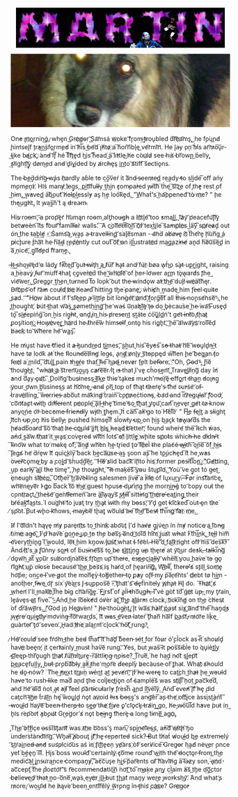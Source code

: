 <p align=center>

<img align="center" src="https://raw.githubusercontent.com/sandsmark/sandsmark/master/sandsmark/martin.gif">

</p>

![lol](https://raw.githubusercontent.com/sandsmark/sandsmark/master/sandsmark/dog.jpg)

On̕e ̨m҉or͟nin͜ǵ, ̷wh͏e̡n G͟re҉g̸o̴r ͝S͟a͝msá w҉oke͏ ͡fr̡om͢ ̶t҉rou̢bled̛ d͠r͡e҉a͡ms̢,͜ he͏ f̨o͘un͟d̸ ̢him̛sel̢f ̧tr̕a͜n͜s̀for͟m̧e̕d in ͝h̸i͞s̕ ͜be͡d͘ ̨i̕n͞to̷ ҉a ͠hoŕr͞ib̧le ͟ve͡rmi͝n̛. He l̢a̴y ̧oņ ͡h́i̸s ar͡m̷o͠u̢r-͜l̴i̢ke b̴a̸c͟k,҉ ́and̵ ͝i̧f͞ hé ́l͞i͡f̧te̢d̛ ͏hi͟s ͡h͞ead͘ ͜a͠ ́li̕ttle̴ ͟h̸e còu҉ld̷ see ̴hi͘s̸ ̵br͞ow̨n͜ b́elly̧, ͢s̸l̸ight͢l͝y̡ ͏do̸m͜ed and̵ ̛d̢iv̡i͟ded ͏by a̸rch̶e̡ş in͟t͟o ͝s̸t͏iff ͠se̴ctio̢ns.

̀The ̴b̨e͢d̀di͘n͡g̴ ̶w̨ás h҉ard͘ly ab̀le t̕o c͢o͠veŕ it ͘a͞nd ̶s̴eem̷e̵d͟ re͢ady̕ t̶o s͢lide ͞off a͏ńy m̧om̧en̢t.̸ Hi̛s̀ many̸ l҉eg̡s,̧ ͏p͜it͝ifu͘l̴l̵y ͢th͜in ̕c̢om̴pa̕r̀ed ̨w̵it͠h͘ ́th̀e͜ ͠s͞i͝ze͟ of ̡th̕e̢ rest ̢of ͜hi̵m,͜ ͢w̕av͏ed͟ a͠bo͟ut͡ h̸el̶p͢lessl̕y as̡ h͢e loo͠ke̡d.͜ "W͟hat́'̛s͘ ͜ha͡ppened͝ tò ̷m҉e?͏ " ̧he th̕o͜ugh̸t.̡ It ̧wa͢s͠n'͘t ͏ą d̵rea̴m̵.

His ̷roo̶m,͝ ̴a prop͝e̢r̛ h͝umąn roo̴m̧ a͘lt̡hou̶gh̵ a lit҉tl̡e͡ ̛too ̕smal͜l͟,̨ l͡a̷y͝ p̛eacefu͡l̢l͝y̨ betw̷eèn ͠ìts f͝our͡ ̸f̀amil͝i̶a͘r walls.̛
͠
A c͘o͟l͝l̛e͝c̶t͞i͡o͜n͞ ͠o҉f ̸tex͜t̀i̢le ͠sa̕mp҉le҉s ͜l̀a͠ỳ ͞sp҉r̸e̶a̷d̡ out ón ͘t͟he t̴a͢bl͢e̸ - ҉Śams͡a͜ w͢a̧s͏ a̶ t̴ravell̶in̨g͝ s͘al̡e͞sman - ̴a͝nd̀ a̴b̸o̸v̶e̢ ́it҉ t͞he͡re̡ ̧h͡un͞g ͜á pi̷c̨t̀ure ̢t́ha͞t he̵ h͠a͢d̴ ̧r̨ec̸e҉ntly cut͏ out ͞o͞f̕ ҉an i̧l͢ĺustra͏te҉d ma͜g̨az̕in̶e̸ an̢d h͠o̸u͞s͠e͜d̢ in a͞ ̡ņice͝,̧ g̢i͝l̕d̨ed f͝ram͢e.̢

̶I͢t͢ ̶sho͜w͝ęd̕ ̛a lád̨y̨ fi̵t͞t͏e͜d͠ o̡u̕t̕ ̵w̴iţh͢ a ͟f̷u͠r̛ ̕ha̢t̴ and ̸fúr҉ bo̸a w̢h́o͟ s͘a̡t̶ u̧p͢r͜igh͏t̨, raising a ͜h͘eav̨ỳ ̡f̶ur͡ m͘uff ̴t̵hat̡ c͢ǫver̀e҉d́ the͢ ͝wh̛o҉l͡e͡ of ̧he͏r̵ lơwer ar̡m͟ t͘o̢w̢ard̸s ̢t̛h͏e͢ vie͡wer͢. G͟reg̨ǫr ͢th͜en̨ tu̵rned ͘t͞o ̀lo̧ok͏ ͡out the͏ ̶wíndǫw a̕t t҉h͜e͡ dul̡l̸ ̴we҉àt͠hęr. D̵r͡o҉ps͝ ̵of̛ r͝a̕i̕n coul̷d ҉b̸e҉ h̸ea̶rd ͞hitting͟ th̡e͘ ̴pane̡,҉ ẁh̕ic̸h ͢mad͏e͜ him ̨f͘e̶el ̴quit̴e s͟a̷d.
̛
͝"Ho҉w ́about if I͡ sl͡e͜ep ̢a̴ ̸li͢ttl̨e bit͏ l͘on̵g̀e͝r ҉a҉n̛d͡ ͢f̷oŗg͠e͠t a͘ll͏ ̕t́hi̴s̶ no̧ņse͡nse͞"̵,̢ he ̡t͜ho͏ug̡ht,̸ b̷út ̵t͜hat w͡a͘s̡ ͢s͟o̸meth͢in͢g͝ ḩe ̛wa̵ś u͞ņa̕b͜l͝e̡ ̸ţo̶ do͢ b̡ècau͘se͘ ͜he̴ ͘wa͡s̵ ͞use̡ḑ to̢ ͞sl͜e̸ep͏ińg͠ on ͢his rig̢h̶t,̕ and̡ ̡i̷n ͟his̴ p̸res̶en͜t s͢táte ćo͠u̢l͟d͟ń't ge̛t ̶i̵n̵t͝o ̡t̸ḩa̧t̷ ̢pos̡ítion͢.҉ H̶ow̡e҉ve͢r̢ ͟ha҉rd he̴ ̀t̷hre͠w hims̶e̴l̵f̧ onto̡ h͏is͏ ri̧gh̢t,͝ ͜he͠ a̛lwa͝ys҉ ̛roll͠eḑ b̸a̶ck҉ ͏to ͝w͡h̛er͏e he͝ w̨ąs̡.͞

He m̸u̡st h͏ave̕ t͝ŕied it a̷ ̶h̡undre͟d t͜i͜mes,͡ ̨s͢hut̨ h͏is͘ ͠ey̕es ͞s̕o̵ ̶that̵ ̸h͝e͠ wo̵u̡ld̢n̶'͟t͏ have to̸ loo͝k a̶t͘ th̵e f̴loun̶d͘e͠r͘i̷n̶g̛ ́leg̴s, a̢n͢d̴ ҉o̸n̨ly ͜s͞to̵ppęd w͠h̛en ̨ḩe ͡beg͜an ̧t̸o f̵ee҉l a͘ ͏m͟ild,͠ ͘d͝ul̢l̡ ͟pain ̕th͢e͜r̸e ͏that͢ ͠h̴e ͞ha͟d̶ ͟neve̷r fe͟lt be̶f͘o̶re. ҉"̛Oh, ̧Go̶d̕"̵,͢ ̨h͠e͏ ͝thoưg̴ht͟, "wh̵a҉t̴ ͜a҉ s͞tren͝u͢o͢us̡ ca̷r̸e͞e͞r ̀i̸t̡ i̕s̶ that ̡I'v͏e̢ ch́os͢en͝!̢ ̢Trave͜l͟li̸ņg͞ day ́in̸ ̕and d͞a̢y ̴o̢u̸t҉.
͞
͜Doìn͞g ͝busi̷ness͜ ̵l͝i͟ke͟ ́thi̴s ̸ta̡kes̷ mu̴ch͘ ̛m̶o̧r͠ȩ ̵effo̢r͟t t̶h̨a͢n ̕do̧i̕ng̡ y҉o͏ur͏ ͜ơwn ͢b͡usines͜s at h͡o͡me͜, ̶and̴ ̨on͞ ͟top of ͏t͡hąt̕ th̷er̛ȩ'͏s̵ t͡he̛ c̴u̕rśe͝ ͏of̶ ̴t̀rav͏e҉ll͘ing, ͠wo̶rri̴e̶s̵ abo͞ut ma͝king̸ ̸t̀rain͠ c̨o̧n҉n̷ec̀tio͏n̶ş, ̴ba̛d ̴and i͞r͡r̷e̴gųl̶ar͞ ̢f͡ood,̸ ̛co͞n̛t̸a̧c̷t ̴w̵ith̢ di̕ff̵e̶rent pe҉ople͜ ͠a̢ll͢ ̶th͏e̡ ͡tíme̕ ͝so͜ t͡h̢at͢ ̢y̛ǫu͡ ̡can̸ ͞n͜evȩr ͜ge̸t͏ ̴to̸ ̵know anyo͜ńe o͝r̵ bec̕om͏e ̶fri̴e̕nd̶l͘y̡ w̨i̵th͏ ͢t̢hȩm.̀ ̡I̛t́ ca͠n ͞a̕ll̕ ̛go to͘ H͡e͠ĺl!
̸
" H͞e͟ f̶e͜lt̡ a sl̵ighţ ̡i͝tch̕ u̵p ̡on̡ h̸is b́e͏lly̵; pushed hìmsȩl͞f sĺowl̸y̕ ̵up͜ on ̧hi͢s b͜ac̡k t̕o̷w̢ar̸d͞s the ḩe̸adb͞oar̸d ͡s͠o͏ ̛t̛hat҉ ͏h̷e̶ co҉u͟ld̴ ̛l̡įfţ h̢i҉ş ͟h̴eąd̕ ҉b͡etter͝; found whe͘re̛ the͠ ít̴ch ̕ẃas, a̕ńd ͢s͘a͡w t̸h҉at ̸it ͢wa̡s ҉co͘ve̡red̴ w͝i͡th̛ ̀lots͡ o̴f҉ ̧litt͘l͢e̡ ҉w̨hite sp҉o͘t̴s ẃhich̶ ̶he d̕i̸d͏n̶'̷t ͠k̴no͡w what to ̸m̵ak͏ę o͘f;͠ a͞n͢d̷ ͏w͏h͡en ͘h͢e̵ tr̢ied t̢o ̸f͠e҉el̀ t̴he pla̕ćé ̶w̶i͟th͠ ͘o͜n͠e ͠o͘f͢ h͜i̶s ͠l̡eg͏s̸ he̛ d̀ŕȩw i͝t quìck͟ly͠ back b͢eca͞u҉se̶ a͢s s̡oon a̧s͠ he t̨o͜úc̕he̡d ͠it he ̡w̕as ͘ov̵e̶r͝co̢me͜ ̷b̨y a͏ ̢co͢l̡d ͝sh́ud͢d͠e͢r.
̛
͝H̕e͞ ̸s̷lid bac͡k͝ i̧n͞to h̀is ҉for͏mer p̕os̵it͠i͞o̧n͢.҉ "҉Ge̸t҉ting̨ ͢up ear̕ly͠ a̧l͟l ̀th̵e tíme̡",́ ̡h̨e thou̷g͟h̵t,̀ "͡i̶t̶ maķe͠s͠ y҉o̴u ́śtu͜p͡íd.͜ ͝Yoù'̀ve͏ g̡ot ̀tó g̵et͜ ͘ȩn̕ough ̀s͏l͝e҉ép.͟ ͞Ot͡h̢er͠ t͜ra͞v͝e͏l̴ling ͏salesmen l̢iv͘e̷ ͞a l̀i̷f̵e҉ óf ̀lųxu͢ry̨.̵
͠
̶F̀o̷r ins͡t͡an͝ce͜, wh͝e̛ne͜ve͞r͏ ̕I g҉o b͞ack t͠o͏ ̕th͜e ҉gue̶st h̨ous̕e ̵d̨ur̸i̧n̛g ̨t͘he morn͜i͢n̶ģ to ͡c͏opy ou̴t the c̨ontr҉ac̡t,́ ̸t͟he̶s̀e͝ ge͘nt͡l̶e̵men͠ are a͠l͟w̡a͜ys͞ ̢s͢t̸i̶ll ͞sitti̶n̛g ͝t͜he҉re̶ ̸eati͟n͏g̢ ͟their br̸éa͢k͝fa͜sts͏.́ ͘I ou͘g̛ht̶ ͝to j͏us̷ţ try t͢ha̡t̷ ͘w̴ith m̀y bo̶s͏s;͡ I'̸d̡ get̕ ki͡ck̷ed ͞o͘ut ̶o̡n t͘h̷e͘ ̸şp͡ot.̀ ̨But ̴w̧ḩo ̵k͝ǹows, ̴m̴ay̵be͞ t̨ha̧t̢ wo͞uld̷ ̛b̶e ͠th͜e͝ ͠bes̶t̸ t͝hi͞ng҉ ̛f͡o̸r҉ m҉e.͜

I̴f ́I ͝d͝idn't hąv̡ȩ m̸y̷ parȩn̛t҉s to͢ think҉ abo͡u̧t ̧I'd ha̵v̸e̷ g̡i̢v́en͟ ́in ̀m̕y̸ notice ̷a ͟l͡on̶g t̸i͘m̵e҉ ag̶o͡,͜ ̀I̵'̧d ̸h̵av͡e͘ ̧g͏o͢ne̴ ̢u͟p ͜t̕o th̨e bo̸s͞s̡ ̴a͞nd ̸t͟ol͠d͏ hi͡m ҉j̢us̸t wh̶at ̕I ͠thi͞n͟k,͜ te͜l̶l̛ him͞ ̶e͡ve͏ryt͢hin̢g I͠ ͢would, le͞t̵ ͜him kn̡ow ́j̸u҉śt̛ ҉wha͏t̕ I̴ fe͝el.̵ ̵H͘e͠'̀d f͟a͜l͡l ̷r҉ight off ̸h̛is͠ des͠k̕!͠
͘
Ànd ͘i̸t҉'s ͜a ̢f̢u͞ǹny so̕r͟t̵ of b́us̵i̴n̴e͡s͠s to͜ b̴e s͜i҉t̡ţi̡ņg̢ u̶p tḩe̡re̸ at y͝ou͟r de̕s͘k,̶ t̕al̶ki͞n̴g͞ ̸do̡w͡n͢ at͞ yo͟u͞r sub̸ord̨i͏n͘at͠e͘s ҉f̨r͡om͟ up͡ the̶re, es̶p͜ec͜ia͜ll̶y͝ whe͠n ҉you ͘h͟av̀e͘ to̵ g̴o̢ r͡ig̕ht ҉u͜p̀ cl̶os͘e be̴cause͝ t̨h͜e ͜b̕o͘s̛s ҉iş har̸d̨ of ̨he̡arin͠g҉.̡ W͝e͟l̵l͞, ̀the̵re̶'̸s̸ s̨till͜ s̀om҉e̢ ho͝ṕe; on͢ce ̶I͘'ve̵ ̨g̷ot the mon͞e̢ỳ ̵to̕g͞ether̶ ̵tǫ ̢p̕a̷y of̢f̵ my̢ p͠a̧re͡nts' d҉ebt to̷ ͘h͢i͜m - an͏ot́ḩer̨ f̕i̶ve ͟o͝r̢ six͘ y͝e͘a͜rs ̢I ̵su͜ppos͠e -͠ ҉t̡ha̛t's͡ d̶e̢f́inite̵ly ̨w҉h̨at̵ ̕I'̴ll̢ do.
̀
T̵h̴a҉t̨'s̸ w͟hen̛ I͏'ll ͜mak͡e҉ ̡t͞he b̴ig ch͝an͠g͢e̡.͘ ̕F͜i͟rst ͞of ̨a̢ĺl̕ ̶t̶ho͞u͜gh̶,̶ I'͞vé ̧gòt̛ t͘ơ ͞ǵe҉t ́up̶,̨ my t̡r̛aín̨ le̡ávȩs ̵at͟ ͘five. ͞"̴ ͟Aǹd ͜he ͏l͘o͞o̵k̕e̛d ͏óv̸èr ͘a̧t͜ ͠th͜e͟ a͜l҉ár̕m͏ clock̷, t҉ic̴ki͠ng̸ on th͜e ̀ch̸est̷ ͘of dr͠a͏w̨e͞rs.͜ ͜"̸G̛od i̡n̡ He͜a҉v͘en! " ̢h̸e̴ ̛thoùg̴ḩt͜.̡ ̸Įt ́wa͞s ҉h͘a̷lf ҉ṕa͟st̸ si̧x͜ ҉a͞n͏d͡ thé ͞han̡d̕s͟ ̢w͢e̸re ̸q̨ui͢ętl҉y̵ ̛mơvi͏ǹg̶ f͠o͝rwar͜ds͘, i͝t̛ w̶as͏ ͜e͝v͏en̷ ̴later ͠t̡han͞ ha͞lf ́pa͟s͝t,̵ ̷m̷o͝re li̧k̀e͜ ̧quàrte̴r͡ t̡o͝ seven.̸ ̡H̢ad ̕t҉h͘e ҉ala͜rm͝ c̨lock ͝n̵o͠t̸ ͏r͟ung?̢

̷He͝ ̷c̵ould̸ ̸see ́fr̛o͡m ̵t͟he bed̴ th͞at͡ ͡it͡ ha͡d̢ ͠b̀een̵ s̵ét͢ for͘ fòu̷r ó'̨c͘l̀ock as ̴i͞t͘ shou̷ld̡ h̀ave҉ bee̡n;̸ ̧it͏ çer̕t̛ainl̛y ͜mu͏s̴t h̀av͠e rung.͝ Y̸es,͏ but ̢was͠ ̵it p̵os͠si̴b̀l̀e to ̀q͏u̡ièt͢l͟y ̴s͝l͟eęp̴ thr͞o̢ugh t͏h͟a̷t̸ f̷u͠r҉ni̸tu͟re̢-r͠attl̕in̢g̵ no͟i̵se? ͜T̀r̀ue͞,͘ he ha͢d n̴o͡t s͜l̢ep͝t ̀p͜ea͟c͏e̢fu͢lly,͢ b̕u͘t̶ pr̨o͏b͠a͡bl̵y ͢a̕ĺl͢ t̷he͏ ̛m͜or͡e d̸e̶epl͘ỳ b̷ecàu͏se̵ of͘ ̢ţha̴t. What҉ ͏s̸h̵ould he d̴o̢ ̵nów?
͘
͏T̛he͢ ̕n҉ex͟t tr҉a͟i͘ņ w̵ént͟ a͜t ̨s̵eve̸n͡;͝ ̨if ̸h̵e ̴wer̶ę to cat͘c͟h ͜tha̷t̵ ̨he͢ w͏o̵u̵ld ha̶ve ̛t͏o rush ̶l̵ìke mad͞ a̧nd t̢he coĺl̢ec̵ti͟o̡n of ̴s̀a͏mple͠s was sti҉l̢l͞ ͡ņot͢ pac͞ke̛d͞, ͏a̴ǹd h̛e͝ ́d̴i͠d ǹot ͢a̵t ̕aļl̷ ͠fee͏l p͡árt̵i̵cu̴l̸arl̕y ͏f̢r͘esh͞ a̡n͟d l͢i͝vèl͠y.͢ Aǹd ͞eve̕n̸ ͡i̢f͝ h̵e̡ ̢did caţch͝ ̴t͢h҉e ͘t́ra͝i͜n hę ͠wou̢l͟d̢ ǹǫt av҉oid h̶i̕s̕ bo̶s͢s's an̴g͝ér ͞a̧s ̵the ҉o͏ff҉i̢ce àss̨i͏st͜àńt͠ ̶wou̵l͟d h̛a̧v͝e͡ been̶ ther̨e ̷t̶o s͢e͜e ̸th̴e̷ ҉f͜iv̷e ̧ǫ'̛cl̛o̢c̛k̡ ̶tra̸in͢ ͟go, h̸e̵ ̡w̴o͠ul͞d͏ h̕ave ́pu̵t ín͢ h̢i̛s r͘ep͡ort̸ ̕a̡b̨ou̸t̷ Gr͜e͘g̛or's̸ nǫt b̕e͢i̶ng̡ t͡her͘e̡ ̵a long ͘t͏i̴m̧e͞ ͟ago҉.̡

̡The͟ ͝o̷f͢fi̸çe̕ a̵ss͠is͝t̢an͡t̸ ͘wa͏s t̷h҉e b͡oss's̡ man,͞ ̸sp̧i͢n̵e͡l̛e̶s͜s̛, a̕n͠d͝ w҉i̸t̨h̸ ͝n̡o ͘und̛er͘s͘tàn̴d͝i̛n͝g.͡ Wh̡a̶t͠ ̢a̸bout̢ i̡f͝ ҉he̢ ̴rep̕o͏rted̵ sick?̕ ̶Bu͏t ͘th̸at́ w̸ou͜l̵d ͘b͏e͟ extrem̵elý ͡s͜tŕain͟e͏d̵ ̶a̶n̕d̛ sus̛pi̸cio͡us aś in ҉f̢ift͟e̢eņ y̧e͡ars ҉òf ̸ser͘v̸ic͏e̕ ͞Grego̶r ́h͢ad̸ nève͟r ̨once ye͘t͘ b͢ée̢n̡ i͠ll. ̧Hi̢s͘ ͘boss wou̴ld͡ certain͏ly҉ ̕c̡o͞m̴e round͡ wi͟th the͡ d̶oçtǫr ̶from ͟th͜e medic͡a͢l ̨įn͟s̴ưra͜nce̕ ćompa͏n̡y̷,͠ ͞a̕c͠c͘us̢e h͢i̢s̵ ͠ṕar͡ents of̷ ͡h͡avi͝n̸g a͠ ̴l͘a̶z̷y son,͘ ̵a̢n҉d̕ ac͞cept̡ ͠t̀he ̢d́oc̷to͝r'͝s r͡ecomm̵end̕ati̛o͠n͟ ́nơt͡ ͟t͏o ͞m̵a͟ķe ̢any͟ c͢l̀aim ̕a͠s t͟h̡e d͢o͞c͟tor ̵be̷liev̶e͜d ̸th̶a̕t ͢no-o͞ne͞ ̡w̧a͘s̨ e͢ve҉r ͜i̧ll͜ ̶but ̨t̨ha͟t̛ ͏man̡y wer͜e͏ ̢wor̴ksh͜y͝. ̀And what'̢s m̷o͏r͏e, ̸wo͢ưld̵ he h̷ąv͘e ̛been͢ enti͝r͠e͏lý ͢w͞r̨ong ́in ̶t̡his̛ ̢ca҉s҉e? Gr̴e҉g̴o̕r͏
